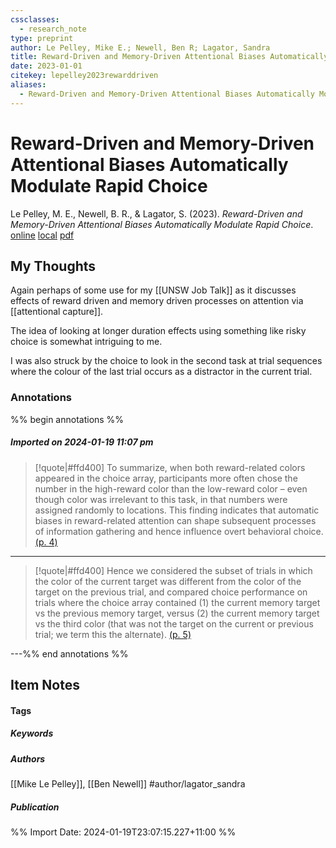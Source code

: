 ```yaml
---
cssclasses:
  - research_note
type: preprint
author: Le Pelley, Mike E.; Newell, Ben R; Lagator, Sandra
title: Reward-Driven and Memory-Driven Attentional Biases Automatically Modulate Rapid Choice
date: 2023-01-01
citekey: lepelley2023rewarddriven
aliases:
  - Reward-Driven and Memory-Driven Attentional Biases Automatically Modulate Rapid Choice
---
```


# Reward-Driven and Memory-Driven Attentional Biases Automatically Modulate Rapid Choice

Le Pelley, M. E., Newell, B. R., & Lagator, S. (2023). _Reward-Driven and Memory-Driven Attentional Biases Automatically Modulate Rapid Choice_.
[online](http://zotero.org/users/local/kZl3QdXV/items/L7INTKH2) [local](zotero://select/library/items/L7INTKH2) [pdf](file:///home/gjc216/Zotero/storage/YE3HMS7I/Pelley%20et%20al.%20-%20Reward-Driven%20and%20Memory-Driven%20Attentional%20Biases.pdf)
 


## My Thoughts

Again perhaps of some use for my [[UNSW Job Talk]] as it discusses effects of reward driven and memory driven processes on attention via [[attentional capture]].

The idea of looking at longer duration effects using something like risky choice is somewhat intriguing to me.

I was also struck by the choice to look in the second task at trial sequences where the colour of the last trial occurs as a distractor in the current trial.
 
### Annotations

%% begin annotations %%

##### Imported on 2024-01-19 11:07 pm
>[!quote|#ffd400]
>To summarize, when both reward-related colors appeared in the choice array, participants more often chose the number in the high-reward color than the low-reward color – even though color was irrelevant to this task, in that numbers were assigned randomly to locations. This finding indicates that automatic biases in reward-related attention can shape subsequent processes of information gathering and hence influence overt behavioral choice. [(p. 4)](zotero://open-pdf/library/items/YE3HMS7I?page=4&annotation=U8726C8R)

---
>[!quote|#ffd400]
>Hence we considered the subset of trials in which the color of the current target was different from the color of the target on the previous trial, and compared choice performance on trials where the choice array contained (1) the current memory target vs the previous memory target, versus (2) the current memory target vs the third color (that was not the target on the current or previous trial; we term this the alternate). [(p. 5)](zotero://open-pdf/library/items/YE3HMS7I?page=5&annotation=CAZFXK75)

---%% end annotations %%

## Item Notes

#### Tags

##### Keywords



##### Authors

[[Mike Le Pelley]], [[Ben Newell]] #author/lagator_sandra
##### Publication




%% Import Date: 2024-01-19T23:07:15.227+11:00 %%
